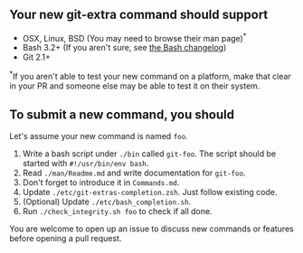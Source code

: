 ## Your new git-extra command should support

* OSX, Linux, BSD (You may need to browse their man page)<sup>*</sup>
* Bash 3.2+ (If you aren't sure, see [the Bash changelog](https://www.tldp.org/LDP/abs/html/bash2.html))
* Git 2.1+

<sup>*</sup>If you aren't able to test your new command on a platform,
make that clear in your PR and someone else may be able to test it on their system.

## To submit a new command, you should

Let's assume your new command is named `foo`.

1. Write a bash script under `./bin` called `git-foo`. The script should be started with `#!/usr/bin/env bash`.
2. Read `./man/Readme.md` and write documentation for `git-foo`.
3. Don't forget to introduce it in `Commands.md`.
4. Update `./etc/git-extras-completion.zsh`. Just follow existing code.
5. (Optional) Update `./etc/bash_completion.sh`.
6. Run `./check_integrity.sh foo` to check if all done.

You are welcome to open up an issue to discuss new commands or features before opening a pull request.
